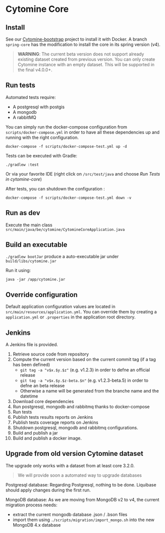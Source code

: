 # Cytomine Core

## Install

See our [Cytomine-bootstrap](https://github.com/cytomine/Cytomine-bootstrap) project to install it with Docker.
A branch `spring-core` has the modification to install the core in its spring version (v4).

>  **WARNING**: The current beta version does not support already existing dataset created from previous version. You can only create Cytomine instance with an empty dataset. 
> This will be supported in the final v4.0.0+.

## Run tests

Automated tests require:
* A postgresql with postgis
* A mongodb
* A rabbitMQ

You can simply run the docker-compose configuration from `scripts/docker-compose.yml` in order to have all these dependencies up and running with the right configuration.

`docker-compose -f scripts/docker-compose-test.yml up -d`

Tests can be executed with Gradle:

`./gradlew :test`

Or via your favorite IDE (right click on `/src/test/java` and choose *Run Tests in cytomine-core*)

After tests, you can shutdown the configuration :

`docker-compose -f scripts/docker-compose-test.yml down -v`

## Run as dev

Execute the main class `src/main/java/be/cytomine/CytomineCoreApplication.java` 

## Build an executable

`./gradlew bootJar` produce a auto-executable jar under `build/libs/cytomine.jar`

Run it using:

`java -jar /app/cytomine.jar`

## Override configuration

Default application configuration values are located in `src/main/resources/application.yml`.
You can override them by creating a `application.yml` or `.properties` in the application root directory.

## Jenkins

A Jenkins file is provided.

1. Retrieve source code from repository
2. Compute the current version based on the current commit tag (if a tag has been defined)
    * `git tag -a "v$x.$y.$z"` (e.g. v1.2.3) in order to defne an official release
    * `git tag -a "v$x.$y.$z-beta.$n"` (e.g. v1.2.3-beta.5) in order to defne an beta release
    * Otherwise a name will be generated from the branche name and the datetime
3. Download core dependencies
4. Run postgresql, mongodb and rabbitmq thanks to docker-compose
5. Run tests
6. Publish tests results reports on Jenkins
7. Publish tests coverage reports on Jenkins
8. Shutdown postgresql, mongodb and rabbitmq configurations.
9. Build and publish a jar
10. Build and publish a docker image. 

## Upgrade from old version Cytomine dataset

The upgrade only works with a dataset from at least core 3.2.0.

> We will provide soon a automated way to upgrade databases

Postgresql database:
Regarding Postgresql, nothing to be done. 
Liquibase should apply changes during the first run.

MongoDB database:
As we are moving from MongoDB v2 to v4, the current migration process needs:
* extract the current mongodb database .json / .bson files
* import them using `./scripts/migration/import_mongo.sh` into the new MongoDB 4.x database

